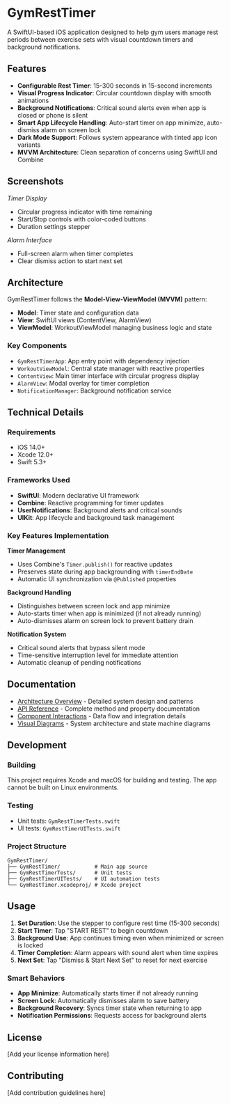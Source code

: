 # GymRestTimer

A SwiftUI-based iOS application designed to help gym users manage rest periods between exercise sets with visual countdown timers and background notifications.

## Features

- **Configurable Rest Timer**: 15-300 seconds in 15-second increments
- **Visual Progress Indicator**: Circular countdown display with smooth animations
- **Background Notifications**: Critical sound alerts even when app is closed or phone is silent
- **Smart App Lifecycle Handling**: Auto-start timer on app minimize, auto-dismiss alarm on screen lock
- **Dark Mode Support**: Follows system appearance with tinted app icon variants
- **MVVM Architecture**: Clean separation of concerns using SwiftUI and Combine

## Screenshots

*Timer Display*
- Circular progress indicator with time remaining
- Start/Stop controls with color-coded buttons
- Duration settings stepper

*Alarm Interface*
- Full-screen alarm when timer completes
- Clear dismiss action to start next set

## Architecture

GymRestTimer follows the **Model-View-ViewModel (MVVM)** pattern:

- **Model**: Timer state and configuration data
- **View**: SwiftUI views (ContentView, AlarmView)
- **ViewModel**: WorkoutViewModel managing business logic and state

### Key Components

- `GymRestTimerApp`: App entry point with dependency injection
- `WorkoutViewModel`: Central state manager with reactive properties
- `ContentView`: Main timer interface with circular progress display
- `AlarmView`: Modal overlay for timer completion
- `NotificationManager`: Background notification service

## Technical Details

### Requirements
- iOS 14.0+
- Xcode 12.0+
- Swift 5.3+

### Frameworks Used
- **SwiftUI**: Modern declarative UI framework
- **Combine**: Reactive programming for timer updates
- **UserNotifications**: Background alerts and critical sounds
- **UIKit**: App lifecycle and background task management

### Key Features Implementation

**Timer Management**
- Uses Combine's `Timer.publish()` for reactive updates
- Preserves state during app backgrounding with `timerEndDate`
- Automatic UI synchronization via `@Published` properties

**Background Handling**
- Distinguishes between screen lock and app minimize
- Auto-starts timer when app is minimized (if not already running)
- Auto-dismisses alarm on screen lock to prevent battery drain

**Notification System**
- Critical sound alerts that bypass silent mode
- Time-sensitive interruption level for immediate attention
- Automatic cleanup of pending notifications

## Documentation

- [Architecture Overview](ARCHITECTURE.md) - Detailed system design and patterns
- [API Reference](API_REFERENCE.md) - Complete method and property documentation
- [Component Interactions](COMPONENT_INTERACTIONS.md) - Data flow and integration details
- [Visual Diagrams](DIAGRAMS.md) - System architecture and state machine diagrams

## Development

### Building
This project requires Xcode and macOS for building and testing. The app cannot be built on Linux environments.

### Testing
- Unit tests: `GymRestTimerTests.swift`
- UI tests: `GymRestTimerUITests.swift`

### Project Structure
```
GymRestTimer/
├── GymRestTimer/           # Main app source
├── GymRestTimerTests/      # Unit tests
├── GymRestTimerUITests/    # UI automation tests
└── GymRestTimer.xcodeproj/ # Xcode project
```

## Usage

1. **Set Duration**: Use the stepper to configure rest time (15-300 seconds)
2. **Start Timer**: Tap "START REST" to begin countdown
3. **Background Use**: App continues timing even when minimized or screen is locked
4. **Timer Completion**: Alarm appears with sound alert when time expires
5. **Next Set**: Tap "Dismiss & Start Next Set" to reset for next exercise

### Smart Behaviors

- **App Minimize**: Automatically starts timer if not already running
- **Screen Lock**: Automatically dismisses alarm to save battery
- **Background Recovery**: Syncs timer state when returning to app
- **Notification Permissions**: Requests access for background alerts

## License

[Add your license information here]

## Contributing

[Add contribution guidelines here]
